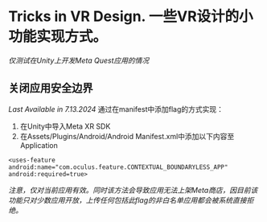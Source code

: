 # Tricks in VR Design. 一些VR设计的小功能实现方式。

*仅测试在Unity上开发Meta Quest应用的情况*

## 关闭应用安全边界 
*Last Available in 7.13.2024*
通过在manifest中添加flag的方式实现：
1. 在Unity中导入Meta XR SDK
2. 在Assets/Plugins/Android/Android Manifest.xml中添加以下内容至Application
```
<uses-feature android:name="com.oculus.feature.CONTEXTUAL_BOUNDARYLESS_APP" android:required=true>
```
*注意，仅对当前应用有效。同时该方法会导致应用无法上架Meta商店，因目前该功能只对少数应用开放，上传任何包括此flag的非白名单应用都会被系统直接拒绝。*
